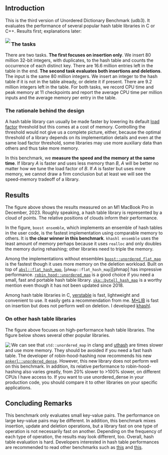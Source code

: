 ## Introduction

This is the third version of Unordered Dictionary Benchmark (udb3). It
evaluates the performance of several popular hash table libraries in C or C++.
Results first; explanations later:

<img align="left" src="https://i.ibb.co/64nbn8k/240506-fast.png?v4"/>

### The tasks

There are two tasks. **The first focuses on insertion only**. We insert 80
million 32-bit integers, with duplicates, to the hash table and counts the
occurrence of each distinct key. There are 16.6 million entries left in the
table in the end. **The second task evaluates both insertions and deletions**.
The input is the same 80 million integers. We insert an integer to the hash
table if it is not in the table already, or delete it if present. There are 9.2
million integers left in the table. For both tasks, we record CPU time and peak
memory at 11 checkpoints and report the average CPU time per million inputs and
the average memory per entry in the table.

### The rationale behind the design

A hash table library can usually be made faster by lowering its default [load
factor][lf] threshold but this comes at a cost of memory. Controlling the
threshold would not give us a complete picture, either, because the optimal
threshold of a library depends on its implementation details and even at the
same load factor threshold, some libraries may use more auxiliary data than
others and thus take more memory.

In this benchmark, we **measure the speed and
the memory at the same time**. If library *A* is faster and uses less memory than
*B*, *A* will be better no matter how we tune the load factor of *B*. If *A* is
faster but uses more memory, we cannot draw a firm conclusion but at least we
will see the speed-memory tradeoff of a library.

## Results

The figure above shows the results measured on an M1 MacBook Pro in
December, 2023. Roughly speaking, a hash table library is represented by a
cloud of points. The relative positions of clouds inform their performance.

In the figure, `boost ensemble`, which implements an ensemble of hash tables in
the user code, is the fastest implementation using comparable memory to others. It is
**the clear winner in this benchmark**. `khashl ensemble` uses the least amount of
memory perhaps because it uses `realloc` and only doubles the memory during
rehashing; other libraries need to triple the memory.

Among the implementations without ensembles
[`boost::unordered_flat_map`][boost] is the fastest though it uses more
memory on the deletion workload. Built on top of [`absl::flat_hash_map`][absl],
[`phmap::flat_hash_map`][phmap] has impressive performance.
[`robin_hood::unordered_map`][rh] is a good choice if you need a small, fast and
portable hash table library. [`ska::bytell_hash_map`][ska] is a worthy mention
even though it has not been updated since 2018.

Among hash table libraries in C, [verstable][vt] is fast, lightweight and convenient
to use. It easily gets a recommendation from me. [M\*LIB][mlib] is fast on
insertion but does not perform well on deletion. I developed [khashl][khashl].

### On other hash table libraries

The figure above focuses on high-performance hash table libraries. The figure
below shows several other popular libraries.

<img align="left" src="https://i.ibb.co/BPmT54b/240506-slow.png?v4"/>

We can see that `std::unordered_map` in clang and [uthash][uthash] are times slower and
use more memory. They should be avoided if you need a fast hash table.
The developer of robin-hood-hashing now recommends his new
[`ankerl::unordered_dense`][ud]. However, this new library does not perform
well on this benchmark. In addition, its relative performance to
robin-hood-hashing also varies greatly, from 20% slower to >100% slower, on
different CPUs I have access to. If you want to use unordered\_dense in your
production code, you should compare it to other libraries on your specific
applications.

## Concluding Remarks

This benchmark only evaluates small key-value pairs. The performance on large
key-value pairs may be different. In addition, this benchmark mixes insertion,
update and deletion operations, but a library fast on one type of operation is
not necessarily fast on another. Depending on the frequency of each type of
operation, the results may look different, too. Overall, hash table evaluation
is hard. Developers interested in hash table performances are recommended to
read other benchmarks such as [this][bench1] and [this][bench2].

[lf]: https://en.wikipedia.org/wiki/Hash_table#Load_factor
[khashl]: https://github.com/attractivechaos/klib/blob/master/khashl.h
[boost]: http://bannalia.blogspot.com/2022/11/inside-boostunorderedflatmap.html
[absl]: https://abseil.io/docs/cpp/guides/container
[rh]: https://github.com/martinus/robin-hood-hashing
[ud]: https://github.com/martinus/unordered_dense
[ska]: https://github.com/skarupke/flat_hash_map
[vt]: https://github.com/JacksonAllan/Verstable
[mlib]: https://github.com/P-p-H-d/mlib
[uthash]: https://troydhanson.github.io/uthash/
[bench1]: https://martin.ankerl.com/2022/08/27/hashmap-bench-01/
[bench2]: https://github.com/renzibei/hashtable-bench
